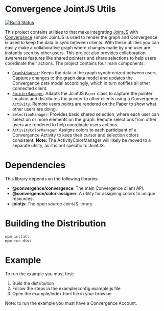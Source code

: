 # Convergence JointJS Utils
[![Build Status](https://travis-ci.org/convergencelabs/jointjs-utils.svg?branch=master)](https://travis-ci.org/convergencelabs/jointjs-utils)

This project contains utilities to that make integrating [JointJS](https://www.jointjs.com/) with [Convergence](https://convergencelabs.com) simple. JointJS is used to render the graph and Convergence is used to keep the data in sync between clients. With these utilities you can easily make a collaborative graph where changes made by one user are instantly seen by other users. This project also provides collaboration awareness features like shared pointers and share selections to help users coordinate their actions. The project contains four main components:

- [`GraphAdapter`](docs/GraphAdapter.md): Keeps the data in the graph synchronized between users. Captures changes to the graph data model and updates the Convergence data model accordingly, which in turn notifies all other connected client.
- [`PointerManager`](docs/): Adapts the JointJS `Paper` class to capture the pointer location and distributes the pointer to other clients using a Convergence `Activity`. Remote users points are rendered on the Paper to show what other users are doing.
- `SelectionManager`: Provides basic shared selection, where each user can select on or more elements on the graph. Remote selections from other users are rendered to help coordinate users actions.
- `ActivityColorManager`: Assigns colors to each participant of a Convergence Activity to keep their cursor and selection colors consistent. **Note:** The ActivityColorManager will likely be moved to a separate utility, as it is not specific to JointJS.


# Dependencies
This library depends on the following libraries:

* **@convergence/convergence**: The main Convergence client API.
* **@convergence/color-assigner**: A utility for assigning colors to unique resources.
* **jointjs**: The open source JointJS library

# Building the Distribution

```
npm install
npm run dist
```

# Example
To run the example you must first:

1. Build the distribution
2. Follow the steps in the example/config.example.js file
3. Open the example/index.html file in your browser


Note: to run the example you must have a Convergence Account.
